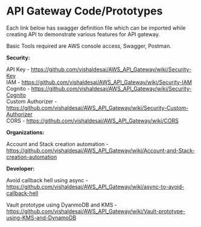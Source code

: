 # API Gateway Code/Prototypes

Each link below has swagger definition file which can be imported while creating API to demonstrate various features for API gateway.

Basic Tools required are AWS console access, Swagger, Postman.

**Security:**

API Key - https://github.com/vishaldesai/AWS_API_Gateway/wiki/Security-Key <br />
IAM - https://github.com/vishaldesai/AWS_API_Gateway/wiki/Security-IAM <br />
Cognito - https://github.com/vishaldesai/AWS_API_Gateway/wiki/Security-Cognito <br />
Custom Authorizer - https://github.com/vishaldesai/AWS_API_Gateway/wiki/Security-Custom-Authorizer <br />
CORS - https://github.com/vishaldesai/AWS_API_Gateway/wiki/CORS <br />

**Organizations:**

Account and Stack creation automation - https://github.com/vishaldesai/AWS_API_Gateway/wiki/Account-and-Stack-creation-automation <br />

**Developer:**

Avoid callback hell using async - https://github.com/vishaldesai/AWS_API_Gateway/wiki/async-to-avoid-callback-hell

Vault prototype using DyanmoDB and KMS - https://github.com/vishaldesai/AWS_API_Gateway/wiki/Vault-prototype-using-KMS-and-DynamoDB


